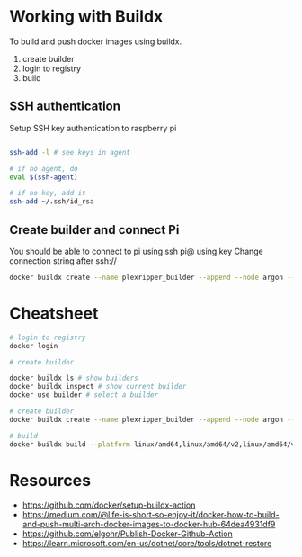 Working with Buildx
===================

To build and push docker images using buildx.

1. create builder
2. login to registry
3. build

## SSH authentication

Setup SSH key authentication to raspberry pi

```bash

ssh-add -l # see keys in agent

# if no agent, do
eval $(ssh-agent)

# if no key, add it
ssh-add ~/.ssh/id_rsa

```

## Create builder and connect Pi

You should be able to connect to pi using ssh pi@<ip> using key
Change connection string after ssh://

```bash
docker buildx create --name plexripper_builder --append --node argon --platform linux/arm64,linux/arm/v7,linux/arm/v6 ssh://pi@192.168.178.104 --driver-opt env.BUILDKIT_STEP_LOG_MAX_SIZE=10000000 --driver-opt env.BUILDKIT_STEP_LOG_MAX_SPEED=10000000
```



# Cheatsheet

```bash
# login to registry
docker login

# create builder

docker buildx ls # show builders
docker buildx inspect # show current builder
docker use builder # select a builder

# create builder
docker buildx create --name plexripper_builder --append --node argon --platform linux/arm64,linux/arm/v7,linux/arm/v6 ssh://frosit@192.168.178.104 --driver-opt env.BUILDKIT_STEP_LOG_MAX_SIZE=10000000 --driver-opt env.BUILDKIT_STEP_LOG_MAX_SPEED=10000000

# build
docker buildx build --platform linux/amd64,linux/amd64/v2,linux/amd64/v3,linux/arm64,linux/arm/v7 -t frosit/plexripper:dev . --push
```


# Resources

*   https://github.com/docker/setup-buildx-action
* https://medium.com/@life-is-short-so-enjoy-it/docker-how-to-build-and-push-multi-arch-docker-images-to-docker-hub-64dea4931df9
* https://github.com/elgohr/Publish-Docker-Github-Action
* https://learn.microsoft.com/en-us/dotnet/core/tools/dotnet-restore
